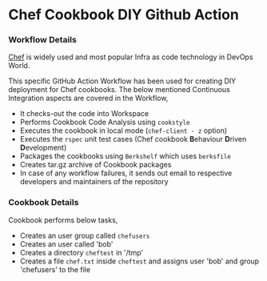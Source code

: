 # Chef Cookbook DIY Github Action
### Workflow Details
[Chef](https://www.chef.io/) is widely used and most popular Infra as code technology in DevOps World.

This specific GitHub Action Workflow has been used for creating DIY deployment for Chef cookbooks. 
The below mentioned Continuous Integration aspects are covered in the Workflow,
- It checks-out the code into Workspace
- Performs Cookbook Code Analysis using `cookstyle`
- Executes the cookbook in local mode (`chef-client - z` option)
- Executes the `rspec` unit test cases  (Chef cookbook **B**ehaviour **D**riven **D**evelopment)
- Packages the cookbooks using `Berkshelf` which uses `berksfile` 
- Creates tar.gz archive of Cookbook packages
- In case of any workflow failures, it sends out email to respective developers and maintainers of the repository

### Cookbook Details
Cookbook performs below tasks,
- Creates an user group called `chefusers`
- Creates an user called 'bob'
- Creates a directory `cheftest` in '/tmp'
- Creates a file `chef.txt` inside `cheftest` and assigns user 'bob' and group 'chefusers' to the file
